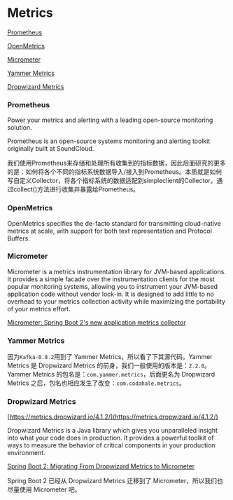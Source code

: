 # Metrics

[Prometheus](https://prometheus.io/)

[OpenMetrics](https://openmetrics.io/)

[Micrometer](https://micrometer.io/)

[Yammer Metrics](https://github.com/dropwizard/metrics/tree/v2.2.0)

[Dropwizard Metrics](https://github.com/dropwizard/metrics)


### Prometheus

Power your metrics and alerting with a leading open-source monitoring solution.

Prometheus is an open-source systems monitoring and alerting toolkit originally built at SoundCloud. 

我们使用Prometheus来存储和处理所有收集到的指标数据，因此后面研究的更多的是：如何将各个不同的指标系统数据导入/接入到Prometheus。本质就是如何写自定义Collector，将各个指标系统的数据适配到simpleclient的Collector，通过collect()方法进行收集并暴露给Prometheus。

### OpenMetrics

OpenMetrics specifies the de-facto standard for transmitting cloud-native metrics at scale, with support for both text representation and Protocol Buffers.

### Micrometer

Micrometer is a metrics instrumentation library for JVM-based applications. It provides a simple facade over the instrumentation clients for the most popular monitoring systems, allowing you to instrument your JVM-based application code without vendor lock-in. It is designed to add little to no overhead to your metrics collection activity while maximizing the portability of your metrics effort.

[Micrometer: Spring Boot 2's new application metrics collector](https://spring.io/blog/2018/03/16/micrometer-spring-boot-2-s-new-application-metrics-collector)

### Yammer Metrics

因为`Kafka-0.8.2`用到了 Yammer Metrics，所以看了下其源代码。Yammer Metrics 是 Dropwizard Metrics 的前身，我们一般使用的版本是：`2.2.0`。Yammer Metrics 的包名是：`com.yammer.metrics`，后面更名为 Dropwizard Metrics 之后，包名也相应发生了改变：`com.codahale.metrics`。

### Dropwizard Metrics

[https://metrics.dropwizard.io/4.1.2/](https://metrics.dropwizard.io/4.1.2/)

Dropwizard Metrics is a Java library which gives you unparalleled insight into what your code does in production. It provides a powerful toolkit of ways to measure the behavior of critical components in your production environment.

[Spring Boot 2: Migrating From Dropwizard Metrics to Micrometer](https://dzone.com/articles/spring-boot-2-migrating-from-dropwizard-to-micrometer)

Spring Boot 2 已经从 Dropwizard Metrics 迁移到了 Micrometer，所以我们也尽量使用 Micrometer 吧。

